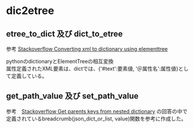 # dic2etree

## etree_to_dict 及び dict_to_etree

参考 [Stackoverflow Converting xml to dictionary using elementtree](https://stackoverflow.com/questions/7684333/converting-xml-to-dictionary-using-elementtree)

pythonのdictionaryとElementTreeの相互変換  
属性定義されたXML要素は、dictでは、{'#text':要素値, ’＠属性名':属性値}として定義している。  

## get_path_value 及び set_path_value

参考　[Stackoverflow Get parents keys from nested dictionary](https://stackoverflow.com/questions/15210148/get-parents-keys-from-nested-dictionary) の回答の中で定義されているbreadcrumb(json_dict_or_list, value)関数を参考に作成した。
